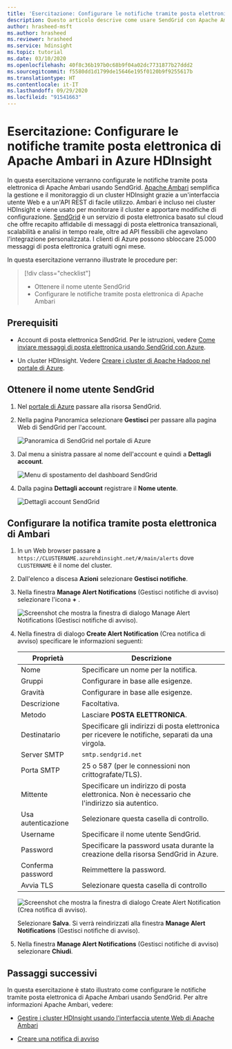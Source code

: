 ```yaml
---
title: 'Esercitazione: Configurare le notifiche tramite posta elettronica di Apache Ambari in Azure HDInsight'
description: Questo articolo descrive come usare SendGrid con Apache Ambari per le notifiche tramite posta elettronica.
author: hrasheed-msft
ms.author: hrasheed
ms.reviewer: hrasheed
ms.service: hdinsight
ms.topic: tutorial
ms.date: 03/10/2020
ms.openlocfilehash: 40f8c36b197b0c68b9f04a02dc7731877b27ddd2
ms.sourcegitcommit: f5580dd1d1799de15646e195f0120b9f9255617b
ms.translationtype: HT
ms.contentlocale: it-IT
ms.lasthandoff: 09/29/2020
ms.locfileid: "91541663"
---
```

# <a name="tutorial-configure-apache-ambari-email-notifications-in-azure-hdinsight"></a>Esercitazione: Configurare le notifiche tramite posta elettronica di Apache Ambari in Azure HDInsight

In questa esercitazione verranno configurate le notifiche tramite posta elettronica di Apache Ambari usando SendGrid. [Apache Ambari](./hdinsight-hadoop-manage-ambari.md) semplifica la gestione e il monitoraggio di un cluster HDInsight grazie a un'interfaccia utente Web e a un'API REST di facile utilizzo. Ambari è incluso nei cluster HDInsight e viene usato per monitorare il cluster e apportare modifiche di configurazione. [SendGrid](https://sendgrid.com/solutions/) è un servizio di posta elettronica basato sul cloud che offre recapito affidabile di messaggi di posta elettronica transazionali, scalabilità e analisi in tempo reale, oltre ad API flessibili che agevolano l'integrazione personalizzata. I clienti di Azure possono sbloccare 25.000 messaggi di posta elettronica gratuiti ogni mese.

In questa esercitazione verranno illustrate le procedure per:

> [!div class="checklist"]
> * Ottenere il nome utente SendGrid
> * Configurare le notifiche tramite posta elettronica di Apache Ambari

## <a name="prerequisites"></a>Prerequisiti

* Account di posta elettronica SendGrid. Per le istruzioni, vedere [Come inviare messaggi di posta elettronica usando SendGrid con Azure](https://docs.microsoft.com/azure/sendgrid-dotnet-how-to-send-email).

* Un cluster HDInsight. Vedere [Creare i cluster di Apache Hadoop nel portale di Azure](./hdinsight-hadoop-create-linux-clusters-portal.md).

## <a name="obtain-sendgrid-username"></a>Ottenere il nome utente SendGrid

1. Nel [portale di Azure](https://portal.azure.com) passare alla risorsa SendGrid.

1. Nella pagina Panoramica selezionare **Gestisci** per passare alla pagina Web di SendGrid per l'account.

    ![Panoramica di SendGrid nel portale di Azure](./media/apache-ambari-email/azure-portal-sendgrid-manage.png)

1. Dal menu a sinistra passare al nome dell'account e quindi a **Dettagli account**.

    ![Menu di spostamento del dashboard SendGrid](./media/apache-ambari-email/sendgrid-dashboard-navigation.png)

1. Dalla pagina **Dettagli account** registrare il **Nome utente**.

    ![Dettagli account SendGrid](./media/apache-ambari-email/sendgrid-account-details.png)

## <a name="configure-ambari-e-mail-notification"></a>Configurare la notifica tramite posta elettronica di Ambari

1. In un Web browser passare a `https://CLUSTERNAME.azurehdinsight.net/#/main/alerts` dove `CLUSTERNAME` è il nome del cluster.

1. Dall'elenco a discesa **Azioni** selezionare **Gestisci notifiche**.

1. Nella finestra **Manage Alert Notifications** (Gestisci notifiche di avviso) selezionare l'icona **+** .

    ![Screenshot che mostra la finestra di dialogo Manage Alert Notifications (Gestisci notifiche di avviso).](./media/apache-ambari-email/azure-portal-create-notification.png)

1. Nella finestra di dialogo **Create Alert Notification** (Crea notifica di avviso) specificare le informazioni seguenti:

    |Proprietà |Descrizione |
    |---|---|
    |Nome|Specificare un nome per la notifica.|
    |Gruppi|Configurare in base alle esigenze.|
    |Gravità|Configurare in base alle esigenze.|
    |Descrizione|Facoltativa.|
    |Metodo|Lasciare **POSTA ELETTRONICA**.|
    |Destinatario|Specificare gli indirizzi di posta elettronica per ricevere le notifiche, separati da una virgola.|
    |Server SMTP|`smtp.sendgrid.net`|
    |Porta SMTP|25 o 587 (per le connessioni non crittografate/TLS).|
    |Mittente|Specificare un indirizzo di posta elettronica. Non è necessario che l'indirizzo sia autentico.|
    |Usa autenticazione|Selezionare questa casella di controllo.|
    |Username|Specificare il nome utente SendGrid.|
    |Password|Specificare la password usata durante la creazione della risorsa SendGrid in Azure.|
    |Conferma password|Reimmettere la password.|
    |Avvia TLS|Selezionare questa casella di controllo|

    ![Screenshot che mostra la finestra di dialogo Create Alert Notification (Crea notifica di avviso).](./media/apache-ambari-email/ambari-create-alert-notification.png)

    Selezionare **Salva**. Si verrà reindirizzati alla finestra **Manage Alert Notifications** (Gestisci notifiche di avviso).

1. Nella finestra **Manage Alert Notifications** (Gestisci notifiche di avviso) selezionare **Chiudi**.

## <a name="next-steps"></a>Passaggi successivi

In questa esercitazione è stato illustrato come configurare le notifiche tramite posta elettronica di Apache Ambari usando SendGrid. Per altre informazioni Apache Ambari, vedere:

* [Gestire i cluster HDInsight usando l'interfaccia utente Web di Apache Ambari](./hdinsight-hadoop-manage-ambari.md)

* [Creare una notifica di avviso](https://docs.cloudera.com/HDPDocuments/Ambari-latest/managing-and-monitoring-ambari/content/amb_create_an_alert_notification.html)
